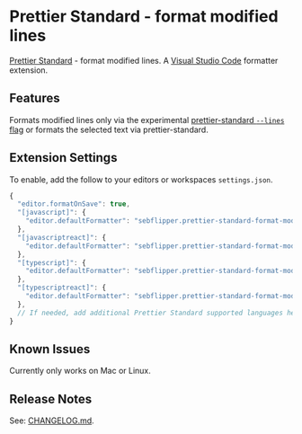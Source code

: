 # Prettier Standard - format modified lines

[Prettier Standard](https://github.com/sheerun/prettier-standard) - format modified lines. A [Visual Studio Code](https://code.visualstudio.com) formatter extension.

## Features

Formats modified lines only via the experimental [prettier-standard `--lines` flag](https://github.com/sheerun/prettier-standard#usage) or formats the selected text via prettier-standard.

## Extension Settings

To enable, add the follow to your editors or workspaces `settings.json`.

```js
{
  "editor.formatOnSave": true,
  "[javascript]": {
    "editor.defaultFormatter": "sebflipper.prettier-standard-format-modified-lines"
  },
  "[javascriptreact]": {
    "editor.defaultFormatter": "sebflipper.prettier-standard-format-modified-lines"
  },
  "[typescript]": {
    "editor.defaultFormatter": "sebflipper.prettier-standard-format-modified-lines"
  },
  "[typescriptreact]": {
    "editor.defaultFormatter": "sebflipper.prettier-standard-format-modified-lines"
  },
  // If needed, add additional Prettier Standard supported languages here...
}
```

## Known Issues

Currently only works on Mac or Linux.

## Release Notes

See: [CHANGELOG.md](CHANGELOG.md).
